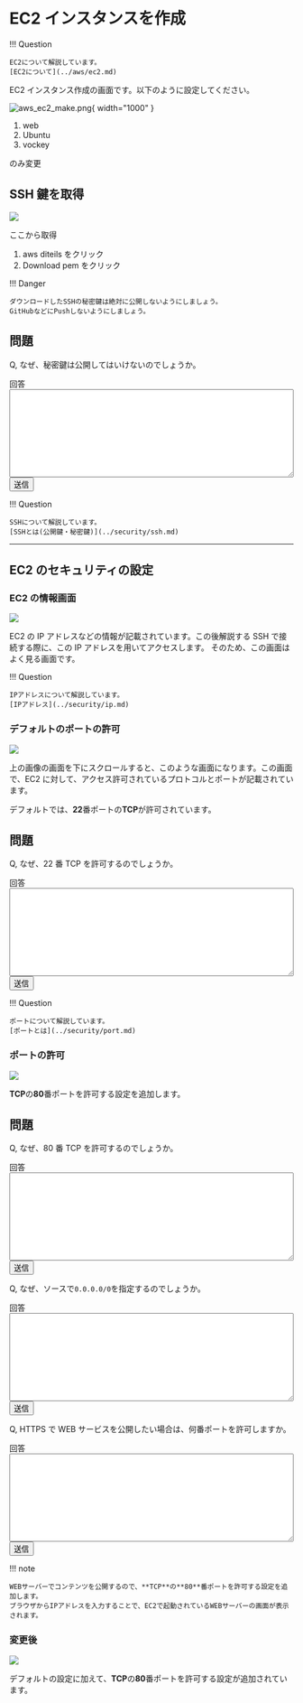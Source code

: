 # EC2 インスタンスを作成

!!! Question

    EC2について解説しています。
    [EC2について](../aws/ec2.md)

EC2 インスタンス作成の画面です。以下のように設定してください。

![aws_ec2_make.png](../../assets/images/aws_ec2_make.png){ width="1000" }

1. web
2. Ubuntu
3. vockey

のみ変更

## SSH 鍵を取得

![](../../assets/images/ssh_key.png)

ここから取得

1. aws diteils をクリック
2. Download pem をクリック

!!! Danger

    ダウンロードしたSSHの秘密鍵は絶対に公開しないようにしましょう。
    GitHubなどにPushしないようにしましょう。

## 問題

Q, なぜ、秘密鍵は公開してはいけないのでしょうか。

<form action="" method="post">
<label for="story">回答</label>
<textarea id="story" name="story"
          rows="10" style="width: 100%;">
</textarea>
<div>
    <input type="submit" value="送信">
</div>
</form>

!!! Question

    SSHについて解説しています。
    [SSHとは(公開鍵・秘密鍵)](../security/ssh.md)

---

## EC2 のセキュリティの設定

### EC2 の情報画面

![](../../assets/images/ipaddress.png)

EC2 の IP アドレスなどの情報が記載されています。この後解説する SSH で接続する際に、この IP アドレスを用いてアクセスします。
そのため、この画面はよく見る画面です。

!!! Question

    IPアドレスについて解説しています。
    [IPアドレス](../security/ip.md)

### デフォルトのポートの許可

![](../../assets/images/ssh_only.png)

上の画像の画面を下にスクロールすると、このような画面になります。この画面で、EC2 に対して、アクセス許可されているプロトコルとポートが記載されています。

デフォルトでは、**22**番ポートの**TCP**が許可されています。

## 問題

Q, なぜ、22 番 TCP を許可するのでしょうか。

<form action="" method="post">
<label for="story">回答</label>
<textarea id="story" name="story"
          rows="10" style="width: 100%;">
</textarea>
<div>
    <input type="submit" value="送信">
</div>
</form>

!!! Question

    ポートについて解説しています。
    [ポートとは](../security/port.md)

### ポートの許可

![](../../assets/images/incom_config.png)

**TCP**の**80**番ポートを許可する設定を追加します。

## 問題

Q, なぜ、80 番 TCP を許可するのでしょうか。

<form action="" method="post">
<label for="story">回答</label>
<textarea id="story" name="story"
          rows="10" style="width: 100%;">
</textarea>
<div>
    <input type="submit" value="送信">
</div>
</form>

Q, なぜ、ソースで`0.0.0.0/0`を指定するのでしょうか。

<form action="" method="post">
<label for="story">回答</label>
<textarea id="story" name="story"
          rows="10" style="width: 100%;">
</textarea>
<div>
    <input type="submit" value="送信">
</div>
</form>

Q, HTTPS で WEB サービスを公開したい場合は、何番ポートを許可しますか。

<form action="" method="post">
<label for="story">回答</label>
<textarea id="story" name="story"
          rows="10" style="width: 100%;">
</textarea>
<div>
    <input type="submit" value="送信">
</div>
</form>

!!! note

    WEBサーバーでコンテンツを公開するので、**TCP**の**80**番ポートを許可する設定を追加します。
    ブラウザからIPアドレスを入力することで、EC2で起動されているWEBサーバーの画面が表示されます。

### 変更後

![](../../assets/images/incoming.png)

デフォルトの設定に加えて、**TCP**の**80**番ポートを許可する設定が追加されています。
